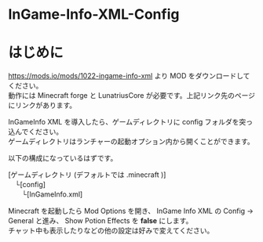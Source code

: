 # InGame-Info-XML-Config
# はじめに
https://mods.io/mods/1022-ingame-info-xml より MOD をダウンロードしてください。  
動作には Minecraft forge と LunatriusCore が必要です。上記リンク先のページにリンクがあります。  
  
InGameInfo XML を導入したら、ゲームディレクトリに config フォルダを突っ込んでください。  
ゲームディレクトリはランチャーの起動オプション内から開くことができます。  
  
以下の構成になっているはずです。  
  
[ゲームディレクトリ (デフォルトでは .minecraft )]  
　└[config]  
　　└[InGameInfo.xml]  
  
Minecraft を起動したら Mod Options を開き、 InGame Info XML の Config -> General と進み、 Show Potion Effects を **false** にします。  
チャット中も表示したりなどの他の設定は好みで変えてください。  
